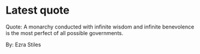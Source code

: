 # Latest quote 

Quote: A monarchy conducted with infinite wisdom and infinite benevolence is the most perfect of all possible governments. 

By: Ezra Stiles